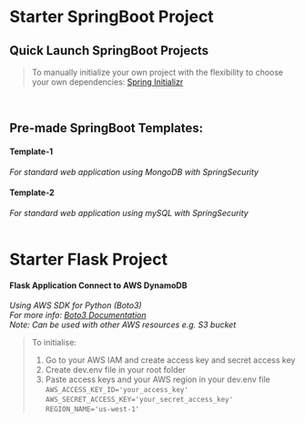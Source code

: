 # Starter SpringBoot Project
## Quick Launch SpringBoot Projects
> To manually initialize your own project with the flexibility to choose your own dependencies: [Spring Initializr](https://start.spring.io/)
<br>

## Pre-made SpringBoot Templates:
#### Template-1 <br>
*For standard web application using MongoDB with SpringSecurity*
<br>
#### Template-2 <br>
*For standard web application using mySQL with SpringSecurity*
<br>
<br>
# Starter Flask Project
#### Flask Application Connect to AWS DynamoDB
*Using AWS SDK for Python (Boto3)* <br>
*For more info: [Boto3 Documentation](https://boto3.amazonaws.com/v1/documentation/api/latest/guide/dynamodb.html)* <br>
*Note: Can be used with other AWS resources e.g. S3 bucket* <br>
> To initialise: <br>
> 1. Go to your AWS IAM and create access key and secret access key <br>
> 2. Create dev.env file in your root folder <br>
> 3. Paste access keys and your AWS region in your dev.env file <br>
> ` AWS_ACCESS_KEY_ID='your_access_key' ` <br>
`AWS_SECRET_ACCESS_KEY='your_secret_access_key'` <br>
`REGION_NAME='us-west-1'` <br>
